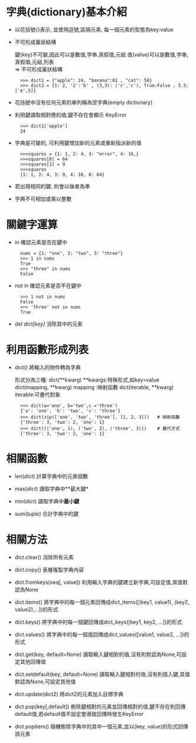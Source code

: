 # 字典(dictionary)基本介紹

* 以花括號{}表示, 並使用逗號,區隔元素, 每一個元素的型態為key:value
* 不可形成巢狀結構

	鍵(key)不可變,因此可以是數值,字串,真假值,元組
	值(value)可以是數值,字串,真假值,元組,列表	
	=>	不可形成巢狀結構

		>>> dict1 = {"apple": 24, "banana":61 , "cat": 58}
		>>> dict2 = {1: 2, '2':'b' , (3,3): ('c','c'), True:False , 5.5:['e',5]}

* 花括號中沒有任何元素的串列稱為空字典(empty dictionary)

* 利用鍵讀取相對應的值,鍵不存在會顯示 KeyError

		>>> dict1['apple']
		24

* 字典是可變的, 可利用鍵增加新的元素或重新指派新的值

		>>>squares = {1: 1, 2: 4, 3: "error", 4: 16,}
		>>>squares[8] = 64
		>>>squares[3] = 9
		>>>squares
		{1: 1, 2: 4, 3: 9, 4: 16, 8: 64}
	
* 若出現相同的鍵, 則會以後者為準

* 字典不可相加或乘以整數

# 關鍵字運算

* in	確認元素是否在鍵中
	
		nums = {1: "one", 2: "two", 3: "three"}
		>>> 1 in nums
		True
		>>> "three" in nums
		False

* not in	確認元素是否不在鍵中

		>>> 1 not in nums
		False
		>>> 'three' not in nums
		True

* del *dict[key]*						消除其中的元素

# 利用函數形成列表

* dict()	將輸入的物件轉為字典

	形式分為三種:
	dict(**kwarg)					**kwargs:特殊形式,如key=value
	dict(mapping, **kwarg)			mapping	:映射函數
	dict(iterable, **kwarg)			iterable:可疊代對象

		>>> dict(a='one', b='two',c ='three')
		{'a': 'one', 'b': 'two', 'c': 'three'}
		>>> dict(zip(['one', 'two', 'three'], [1, 2, 3]))   # 映射函數
		{'three': 3, 'two': 2, 'one': 1} 
		>>> dict([('one', 1), ('two', 2), ('three', 3)])    # 疊代方式
		{'three': 3, 'two': 2, 'one': 1}

# 相關函數

* len(*dict*)		計算字典中的元素個數

* max(*dict*)		讀取字典中**最大鍵*
	
* min(*dict*)		讀取字典中**最小鍵**

* sum(*tuple*)		合計字典中的鍵

# 相關方法

* dict.clear()							消除所有元素

* dict.copy()							表層複製字典內容	

* dict.fromkeys(seq[, value])			利用輸入字典的鍵建立新字典,可設定值,其值默認為None

* dict.items()							將字典中的每一個元素回傳成dict_items([(key1, value1), (key2, value2),...])的形式

* dict.keys()							將字典中的每一個鍵回傳成dict_keys([key1, key2, ...])的形式

* dict.values()							將字典中的每一個值回傳成dict_values([value1, value2, ...])的形式

* dict.get(key, default=None)			讀取輸入鍵相對的值,沒有則默認為None,可設定其他回傳值

* dict.setdefault(key, default=None)	讀取輸入鍵相對的值,沒有則插入鍵,其值默認為None,可設定其他值

* dict.update(dict2)					將dict2的元素加入目標字典

* dict.pop(key[,default])				刪除鍵相對的元素並回傳相對的值,鍵不存在則回傳default值,若default值不設定會導致回傳時發生KeyError

* dict.popitem()						隨機刪除字典中的其中一個元素,並以(key, value)的形式回傳該元素










